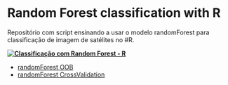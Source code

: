 # Random Forest classification with R  

Repositório com script ensinando a usar o modelo randomForest para classificação de imagem de satélites no #R.  

**[![Classificação com Random Forest - R](https://img.youtube.com/vi/7jGcf6gzWqk/0.jpg)](https://youtu.be/7jGcf6gzWqk)**  
  
* [randomForest OOB](https://github.com/FelipeSBarros/randomForestClassification/blob/master/script_randomForest.R)  
* [randomForest CrossValidation]()  